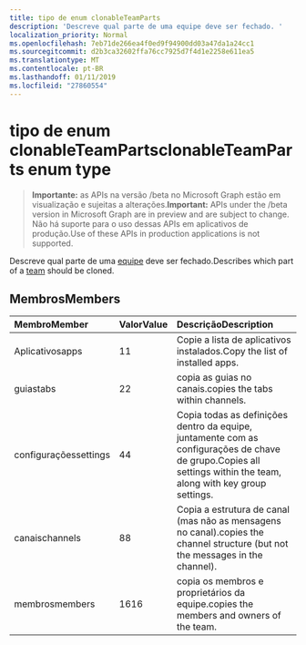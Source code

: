 ```yaml
---
title: tipo de enum clonableTeamParts
description: 'Descreve qual parte de uma equipe deve ser fechado. '
localization_priority: Normal
ms.openlocfilehash: 7eb71de266ea4f0ed9f94900dd03a47da1a24cc1
ms.sourcegitcommit: d2b3ca32602ffa76cc7925d7f4d1e2258e611ea5
ms.translationtype: MT
ms.contentlocale: pt-BR
ms.lasthandoff: 01/11/2019
ms.locfileid: "27860554"
---
```

# <a name="clonableteamparts-enum-type"></a><span data-ttu-id="36290-103">tipo de enum clonableTeamParts</span><span class="sxs-lookup"><span data-stu-id="36290-103">clonableTeamParts enum type</span></span>

> <span data-ttu-id="36290-104">**Importante:** as APIs na versão /beta no Microsoft Graph estão em visualização e sujeitas a alterações.</span><span class="sxs-lookup"><span data-stu-id="36290-104">**Important:** APIs under the /beta version in Microsoft Graph are in preview and are subject to change.</span></span> <span data-ttu-id="36290-105">Não há suporte para o uso dessas APIs em aplicativos de produção.</span><span class="sxs-lookup"><span data-stu-id="36290-105">Use of these APIs in production applications is not supported.</span></span>

<span data-ttu-id="36290-106">Descreve qual parte de uma [equipe](../resources/team.md) deve ser fechado.</span><span class="sxs-lookup"><span data-stu-id="36290-106">Describes which part of a [team](../resources/team.md) should be cloned.</span></span> 

## <a name="members"></a><span data-ttu-id="36290-107">Membros</span><span class="sxs-lookup"><span data-stu-id="36290-107">Members</span></span>

| <span data-ttu-id="36290-108">Membro</span><span class="sxs-lookup"><span data-stu-id="36290-108">Member</span></span> | <span data-ttu-id="36290-109">Valor</span><span class="sxs-lookup"><span data-stu-id="36290-109">Value</span></span>| <span data-ttu-id="36290-110">Descrição</span><span class="sxs-lookup"><span data-stu-id="36290-110">Description</span></span> |
|:---------------|:--------|:----------|
|<span data-ttu-id="36290-111">Aplicativos</span><span class="sxs-lookup"><span data-stu-id="36290-111">apps</span></span>|<span data-ttu-id="36290-112">1</span><span class="sxs-lookup"><span data-stu-id="36290-112">1</span></span>|<span data-ttu-id="36290-113">Copie a lista de aplicativos instalados.</span><span class="sxs-lookup"><span data-stu-id="36290-113">Copy the list of installed apps.</span></span>|
|<span data-ttu-id="36290-114">guias</span><span class="sxs-lookup"><span data-stu-id="36290-114">tabs</span></span>|<span data-ttu-id="36290-115">2</span><span class="sxs-lookup"><span data-stu-id="36290-115">2</span></span>|<span data-ttu-id="36290-116">copia as guias no canais.</span><span class="sxs-lookup"><span data-stu-id="36290-116">copies the tabs within channels.</span></span>|
|<span data-ttu-id="36290-117">configurações</span><span class="sxs-lookup"><span data-stu-id="36290-117">settings</span></span>|<span data-ttu-id="36290-118">4</span><span class="sxs-lookup"><span data-stu-id="36290-118">4</span></span>|<span data-ttu-id="36290-119">Copia todas as definições dentro da equipe, juntamente com as configurações de chave de grupo.</span><span class="sxs-lookup"><span data-stu-id="36290-119">Copies all settings within the team, along with key group settings.</span></span>|
|<span data-ttu-id="36290-120">canais</span><span class="sxs-lookup"><span data-stu-id="36290-120">channels</span></span>|<span data-ttu-id="36290-121">8</span><span class="sxs-lookup"><span data-stu-id="36290-121">8</span></span>|<span data-ttu-id="36290-122">Copia a estrutura de canal (mas não as mensagens no canal).</span><span class="sxs-lookup"><span data-stu-id="36290-122">copies the channel structure (but not the messages in the channel).</span></span>|
|<span data-ttu-id="36290-123">membros</span><span class="sxs-lookup"><span data-stu-id="36290-123">members</span></span>|<span data-ttu-id="36290-124">16</span><span class="sxs-lookup"><span data-stu-id="36290-124">16</span></span>|<span data-ttu-id="36290-125">copia os membros e proprietários da equipe.</span><span class="sxs-lookup"><span data-stu-id="36290-125">copies the members and owners of the team.</span></span>|
